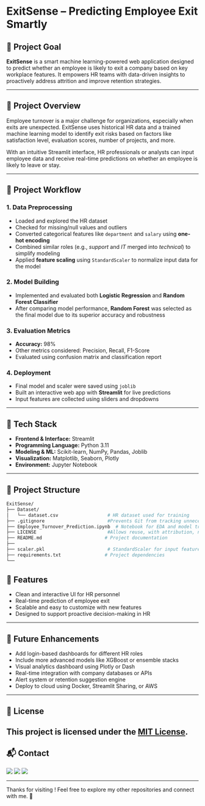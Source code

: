 # ExitSense – Predicting Employee Exit Smartly

## 🚀 Project Goal

**ExitSense** is a smart machine learning-powered web application designed to predict whether an employee is likely to exit a company based on key workplace features. It empowers HR teams with data-driven insights to proactively address attrition and improve retention strategies.

---

## 📌 Project Overview

Employee turnover is a major challenge for organizations, especially when exits are unexpected. ExitSense uses historical HR data and a trained machine learning model to identify exit risks based on factors like satisfaction level, evaluation scores, number of projects, and more.

With an intuitive Streamlit interface, HR professionals or analysts can input employee data and receive real-time predictions on whether an employee is likely to leave or stay.

---

## 🔁 Project Workflow

### 1. **Data Preprocessing**
- Loaded and explored the HR dataset
- Checked for missing/null values and outliers
- Converted categorical features like `department` and `salary` using **one-hot encoding**
- Combined similar roles (e.g., *support* and *IT* merged into *technical*) to simplify modeling
- Applied **feature scaling** using `StandardScaler` to normalize input data for the model

### 2. **Model Building**
- Implemented and evaluated both **Logistic Regression** and **Random Forest Classifier**
- After comparing model performance, **Random Forest** was selected as the final model due to its superior accuracy and robustness


### 3. **Evaluation Metrics**
- **Accuracy:** 98%
- Other metrics considered: Precision, Recall, F1-Score
- Evaluated using confusion matrix and classification report

### 4. **Deployment**
- Final model and scaler were saved using `joblib`
- Built an interactive web app with **Streamlit** for live predictions
- Input features are collected using sliders and dropdowns

---

## 🧰 Tech Stack

- **Frontend & Interface:** Streamlit
- **Programming Language:** Python 3.11
- **Modeling & ML:** Scikit-learn, NumPy, Pandas, Joblib
- **Visualization:** Matplotlib, Seaborn, Plotly
- **Environment:** Jupyter Notebook

---

## 📁 Project Structure

```bash
ExitSense/
├── Dataset/
│   └── dataset.csv                  # HR dataset used for training
├── .gitignore                       #Prevents Git from tracking unnecessary files
├── Employee_Turnover_Prediction.ipynb  # Notebook for EDA and model training
├── LICENSE                          #Allows reuse, with attribution, no warranty
├── README.md                       # Project documentation
├── 
├── scaler.pkl                       # StandardScaler for input features
├── requirements.txt                # Project dependencies
└── 
```


## 🌟 Features

- Clean and interactive UI for HR personnel
- Real-time prediction of employee exit
- Scalable and easy to customize with new features
- Designed to support proactive decision-making in HR

---

## 🔮 Future Enhancements

- Add login-based dashboards for different HR roles
- Include more advanced models like XGBoost or ensemble stacks
- Visual analytics dashboard using Plotly or Dash
- Real-time integration with company databases or APIs
- Alert system or retention suggestion engine
- Deploy to cloud using Docker, Streamlit Sharing, or AWS

---


## 📄 License

This project is licensed under the [MIT License](LICENSE).
---


## 📬 Contact

<p>
  <a href="mailto:aradhyaray99@gmail.com"><img src="https://img.shields.io/badge/Email-D14836?style=for-the-badge&logo=gmail&logoColor=white" /></a>
  <a href="https://www.linkedin.com/in/rayaradhya"><img src="https://img.shields.io/badge/LinkedIn-blue?style=for-the-badge&logo=linkedin&logoColor=white" /></a>
  <a href="https://github.com/AradhyaRay05"><img src="https://img.shields.io/badge/GitHub-181717?style=for-the-badge&logo=github&logoColor=white" /></a>
</p>

---

Thanks for visiting ! Feel free to explore my other repositories and connect with me. 🚀 
